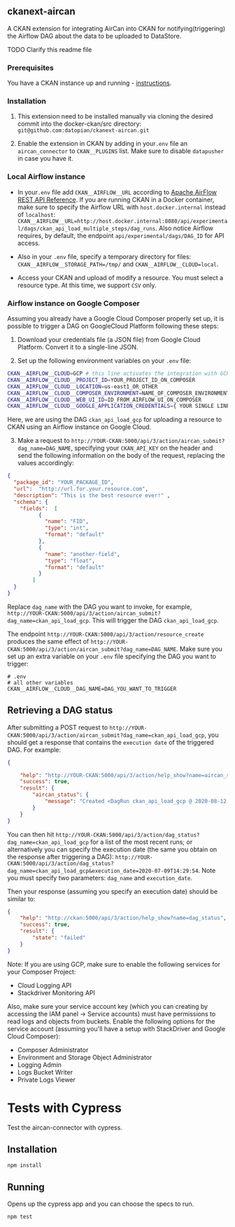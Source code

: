 ## ckanext-aircan

A CKAN extension for integrating AirCan into CKAN for notifying(triggering) the Airflow DAG about the data to be uploaded to DataStore.

TODO Clarify this readme file

### Prerequisites

You have a CKAN instance up and running - [instructions](https://github.com/okfn/docker-ckan#development-mode).

### Installation
1. This extension need to be installed manually via cloning the desired commit into the docker-ckan/src directory:
`git@github.com:datopian/ckanext-aircan.git`

2. Enable the extension in CKAN by adding in your`.env` file an `aircan_connector` to `CKAN__PLUGINS` list. Make sure to disable `datapusher` in case you have it.

### Local Airflow instance
 
* In your`.env` file add  `CKAN__AIRFLOW__URL` according to [Apache AirFlow REST API Reference](https://airflow.apache.org/docs/stable/rest-api-ref#post--api-experimental-dags--DAG_ID--dag_runs). If you are running CKAN in a Docker container, make sure to specify the Airflow URL with `host.docker.internal` instead of `localhost`: `CKAN__AIRFLOW__URL=http://host.docker.internal:8080/api/experimental/dags/ckan_api_load_multiple_steps/dag_runs`. Also notice Airflow requires, by default, the endpoint `api/experimental/dags/DAG_ID` for API access.

* Also in your `.env` file, specify a temporary directory for files: `CKAN__AIRFLOW__STORAGE_PATH=/tmp/` and `CKAN__AIRFLOW__CLOUD=local`. 

* Access your CKAN and upload of modify a resource. You must select a resource type. At this time, we support `CSV` only. 


### Airflow instance on Google Composer

Assuming you already have a Google Cloud Composer properly set up, it is possible to trigger a DAG on GoogleCloud Platform following these steps:

1. Download your credentials file (a JSON file) from Google Cloud Platform. Convert it to a single-line JSON.

2. Set up the following environment variables on your `.env` file:

```bash
CKAN__AIRFLOW__CLOUD=GCP # this line activates the integration with GCP
CKAN__AIRFLOW__CLOUD__PROJECT_ID=YOUR_PROJECT_ID_ON_COMPOSER
CKAN__AIRFLOW__CLOUD__LOCATION=us-east1_OR_OTHER
CKAN__AIRFLOW__CLOUD__COMPOSER_ENVIRONMENT=NAME_OF_COMPOSER_ENVIRONMENT
CKAN__AIRFLOW__CLOUD__WEB_UI_ID=ID_FROM_AIRFLOW_UI_ON_COMPOSER
CKAN__AIRFLOW__CLOUD__GOOGLE_APPLICATION_CREDENTIALS={ YOUR SINGLE LINE CREDENTIALS JSON FILE }
``` 

Here, we are using the DAG `ckan_api_load_gcp` for uploading a resource to CKAN using an Airflow instance on Google Cloud.

3. Make a request to `http://YOUR-CKAN:5000/api/3/action/aircan_submit?dag_name=DAG_NAME`, specifying your `CKAN_API_KEY` on the header and send the following information on the body of the request, replacing the values accordingly:

```json
{
  "package_id": "YOUR_PACKAGE_ID",
  "url":  "http://url.for.your.resource.com",
  "description": "This is the best resource ever!" ,
  "schema": {
    "fields":  [
          {
            "name": "FID",
            "type": "int",
            "format": "default"
          },
          {
            "name": "another-field",
            "type": "float",
            "format": "default"
          }
        ]
  }
}
```

Replace `dag_name` with the DAG you want to invoke, for example, `http://YOUR-CKAN:5000/api/3/action/aircan_submit?dag_name=ckan_api_load_gcp`. This will trigger the DAG `ckan_api_load_gcp`.

The endpoint `http://YOUR-CKAN:5000/api/3/action/resource_create` produces the same effect of `http://YOUR-CKAN:5000/api/3/action/aircan_submit?dag_name=DAG_NAME`. Make sure you set up an extra variable on your `.env` file specifying the DAG you want to trigger:

```
# .env
# all other variables
CKAN__AIRFLOW__CLOUD__DAG_NAME=DAG_YOU_WANT_TO_TRIGGER
```

## Retrieving a DAG status

After submitting a POST request to `http://YOUR-CKAN:5000/api/3/action/aircan_submit?dag_name=ckan_api_load_gcp`, you should get a response that contains the `execution date` of the triggered DAG. For example:

```json
{

    "help": "http://YOUR-CKAN:5000/api/3/action/help_show?name=aircan_submit",
    "success": true,
    "result": {
        "aircan_status": {
            "message": "Created <DagRun ckan_api_load_gcp @ 2020-08-12 00:56:59+00:00: manual__2020-08-12T00:56:59+00:00, externally triggered: True>"
        }
    }
}
```

You can then hit `http://YOUR-CKAN:5000/api/3/action/dag_status?dag_name=ckan_api_load_gcp` for a list of the most recent runs; or alternatively you can specify the execution date (the same you obtain on the response after triggering a DAG): `http://YOUR-CKAN:5000/api/3/action/dag_status?dag_name=ckan_api_load_gcp&execution_date=2020-07-09T14:29:54`. Note you must specify two parameters: `dag_name` and `execution_date`.

Then your response (assuming you specify an execution date) should be similar to:

```json
{
    "help": "http://ckan:5000/api/3/action/help_show?name=dag_status",
    "success": true,
    "result": {
        "state": "failed"
    }
}
```

Note: If you are using GCP, make sure to enable the following services for your Composer Project:
* Cloud Logging API
* Stackdriver Monitoring API

Also, make sure your service account key (which you can creating by accessing the IAM panel -> Service accounts) must have permissions to read logs and objects from buckets. Enable the following options for the service account (assuming you'll have a setup with StackDriver and Google Cloud Composer):
* Composer Administrator
* Environment and Storage Object Administrator
* Logging Admin
* Logs Bucket Writer
* Private Logs Viewer


# Tests with Cypress
Test the aircan-connector with cypress.

## Installation

`npm install`


## Running

Opens up the cypress app and you can choose the specs to run.

`npm test`


